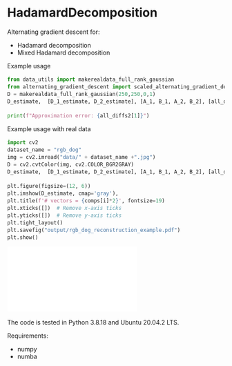 # HadamardDecomposition


Alternating gradient descent for: 
 - Hadamard decomposition
 - Mixed Hadamard decomposition 
 
 
Example usage

```python
from data_utils import makerealdata_full_rank_gaussian
from alternating_gradient_descent import scaled_alternating_gradient_descent_hadDec
D = makerealdata_full_rank_gaussian(250,250,0,1) 
D_estimate,  [D_1_estimate, D_2_estimate], [A_1, B_1, A_2, B_2], [all_diffs1, all_diffs2] , terminated =  scaled_alternating_gradient_descent_hadDec(D, 6, 0.01, 100000)

print(f"Approximation error: {all_diffs2[1]}")
```
Example usage with real data 
```python
import cv2 
dataset_name = "rgb_dog"
img = cv2.imread("data/" + dataset_name +".jpg") 
D = cv2.cvtColor(img, cv2.COLOR_BGR2GRAY)
D_estimate,  [D_1_estimate, D_2_estimate], [A_1, B_1, A_2, B_2], [all_diffs1, all_diffs2] , terminated =  scaled_alternating_gradient_descent_hadDec(D, 20, 0.01, 100000)

plt.figure(figsize=(12, 6)) 
plt.imshow(D_estimate, cmap='gray'), 
plt.title(f'# vectors = {comps[i]*2}', fontsize=19) 
plt.xticks([])  # Remove x-axis ticks
plt.yticks([])  # Remove y-axis ticks
plt.tight_layout() 
plt.savefig("output/rgb_dog_reconstruction_example.pdf") 
plt.show()
```

![My Image](output/rgb_dog_reconstruction_example.pdf)




The code is tested in Python 3.8.18 and Ubuntu 20.04.2 LTS. 


Requirements: 
  - numpy 
  - numba 
  
 
 
  
